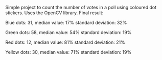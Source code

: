 Simple project to count the number of votes in a poll using coloured dot stickers. Uses the OpenCV library. Final result:

Blue dots: 31, median value: 17% standard deviation: 32%

Green dots: 58, median value: 54% standard deviation: 19%

Red dots: 12, median value: 81% standard deviation: 21%

Yellow dots: 30, median value: 71% standard deviation: 19%
